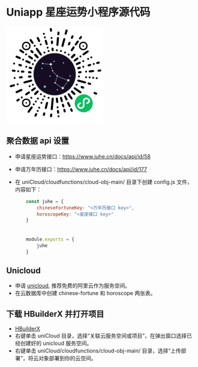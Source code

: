 # Uniapp 星座运势小程序源代码

![](static/minicode.jpg)

## 聚合数据 api 设置

- 申请星座运势接口：<https://www.juhe.cn/docs/api/id/58>
- 申请万年历接口：<https://www.juhe.cn/docs/api/id/177>
- 在 uniCloud/cloudfunctions/cloud-obj-main/ 目录下创建 config.js 文件，内容如下：

    ```javascript
        const juhe = {
            chineseFortuneKey: "<万年历接口 key>",
            horoscopeKey: "<星座接口 key>"
        }


        module.exports = {
            juhe
        }
    ```

## Unicloud

- 申请 [unicloud](https://unicloud.dcloud.net.cn/home), 推荐免费的阿里云作为服务空间。
- 在云数据库中创建 chinese-fortune 和 horoscope 两张表。

## 下载 HBuilderX 并打开项目

- [HBuilderX](https://www.dcloud.io/hbuilderx.html)
- 右键单击 uniCloud 目录，选择“关联云服务空间或项目”，在弹出窗口选择已经创建好的 unicloud 服务空间。
- 右键单击 uniCloud/cloudfunctions/cloud-obj-main/ 目录，选择“上传部署”，将云对象部署到你的云空间。
